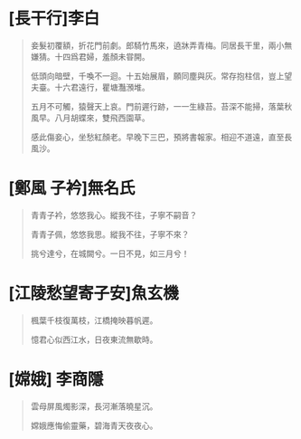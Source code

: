 # [長干行]李白

>妾髮初覆額，折花門前劇。郎騎竹馬來，遶牀弄青梅。同居長干里，兩小無嫌猜。十四爲君婦，羞顏未甞開。
>
>低頭向暗壁，千喚不一迴。十五始展眉，願同塵與灰。常存抱柱信，豈上望夫臺。十六君遠行，瞿塘灩澦堆。
>
>五月不可觸，猿聲天上哀。門前遲行跡，一一生綠苔。苔深不能掃，落葉秋風早。八月胡蝶來，雙飛西園草。
>
>感此傷妾心，坐愁紅顏老。早晚下三巴，預將書報家。相迎不道遠，直至長風沙。

# [鄭風 子衿]無名氏

>青青子衿，悠悠我心。縱我不往，子寧不嗣音？
>
>青青子佩，悠悠我思。縱我不往，子寧不來？
>
>挑兮達兮，在城闕兮。一日不見，如三月兮！
>
# [江陵愁望寄子安]魚玄機

>楓葉千枝復萬枝，江橋掩映暮帆遲。
>
>憶君心似西江水，日夜東流無歇時。

# [嫦娥] 李商隱

>雲母屏風燭影深，長河漸落曉星沉。
>
>嫦娥應悔偷靈藥，碧海青天夜夜心。
